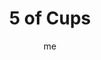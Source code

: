 ---
# basics
title     		 : "5 of Cups"
token					 : 'cups-05'
card_type			 : '' # major, minor, court
layout				 : "tarot-card"
author    		 : 'me'
one_liner 		 : "Loss, despair, re-evaluation, regret, uncertainty, repentance"
alt_names			 : ['Disappointment', 'Loss']
images				 : ['assets/images/tarot/rws/rw-cups-05.jpg']
keywords			 : ['loss', 'despair', 're-evaluation', 'regret', 'uncertainty', 'repentance']
url						 : 'tarot/cards/cups-05'
aliases				 : []

# password: 'foolish journey'
dropbox				 : 'https://www.dropbox.com/sh/xdhi0logjlre0xz/AAC3zVvXPkPtSiaxMYBPxzwza?dl=0'

meaning_light  : "Acknowledging loss and moving on. Focusing on how the glass remains “half-full.” Finding the silver lining in a dark cloud. Recognizing that loss is a natural part of life. Embracing healthy grief. Learning lessons from harsh consequences."

meaning_shadow : "Wallowing in unhealthy grief or self-pity. Refusing to move on and let go. Clinging to the past. Obsessing on past lives and past loves. Failing to live in the present. Beating yourself up over past mistakes. Allowing fear of failure to limit your efforts."

# more detail
correspondence_planet 			: "Mars"
correspondence_astrological : "Scorpio"
correspondence_affirmation  : "I learn from my losses and move on."
correspondence_story 				: "Shocked by loss, the main character considers giving up the quest. Alternatively, the Main Character’s judgment is distorted by memories of loss."

advice_relationships 	 : "Maintaining an affair with memories of past lovers will prevent you from appreciating lovers in the here and now. Burned by past friends or partners? Thank them for the lesson learned and offer your heart to those who deserve your affection."

advice_work 					 : "You can’t look back. The “good old days” have given way to the “here and now,” and it’s time to adjust your efforts accordingly. If you made mistakes, admit them, pick up the pieces, and return to work with renewed effort. Don’t focus on losses; define new goals."

advice_spirituality 	 : "Your faith, at first, may seem like “cold comfort” in times of loss. But if you accept that all things unfold according to a larger pattern, you must look for the role this loss plays in the grand scheme of things. Three cups remain upright. What do you still have to be thankful for?"

advice_personal_growth : "Perspective is everything. Each of us is predisposed to focus on the positive or the negative; if you tend toward the latter, condition yourself to be more optimistic by reviewing how apparently dark events of the past gave rise to greater strength or insight."

advice_fortune_telling : "A breakup looms. Don’t cry over spilt milk. Take your lumps and get back in the saddle."

questions	: ["How is your current mood reflected in your posture? If your demeanor changed, might your mood change along with it?", "Do you focus on loss, or on the opportunity inherent in change? Do you grieve for the way things were or do you reassess your situation and adapt to it? How might this insight help you in your own situation?", "How do you tend to deal with loss?", "What life lesson might you be learning now?", "How can you shift your attention from the past to the future?"]

# referenced in the symbols.toml data file
symbols	  : ['5', 'cups', 'partially-overturned-cups', 'defeated-figure']

# metadata
suppress_topnav : true
related_cards 	: []

---